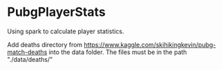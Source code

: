# PubgPlayerStats
Using spark to calculate player statistics.

Add deaths directory from https://www.kaggle.com/skihikingkevin/pubg-match-deaths into the data folder. 
The files must be in the path "./data/deaths/"